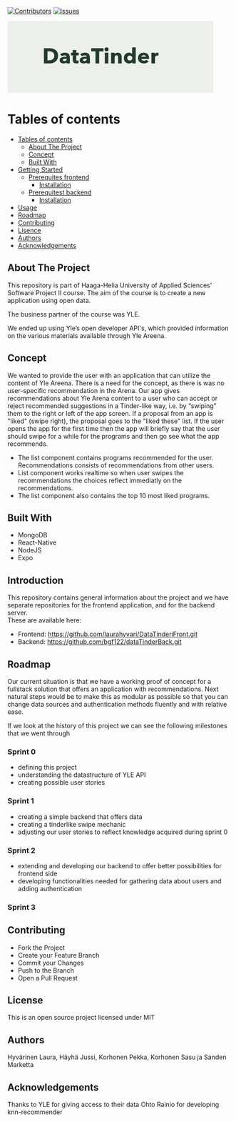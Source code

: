 [![Contributors][contributors-shield]][contributors-url]
[![Issues][issues-shield]][issues-url]

[contributors-shield]: https://img.shields.io/github/contributors/jussihayha/DataTinderit.svg?style=for-the-badge
[contributors-url]: https://github.com/jussihayha/DataTinderit/graphs/contributors
[issues-shield]: https://img.shields.io/github/issues/jussihayha/DataTinderit.svg?style=for-the-badge
[issues-url]: https://github.com/jussihayha/DataTinderit/issues
[product-screenshot]: images/logo_viritys_transparent.png


![logo](./images/DatatinderiLogo.JPG)

# Tables of contents
- [Tables of contents](#Tables-of-contents)
  - [About The Project](#about-the-project)
  - [Concept](#concept)
  - [Built With](#built-with)
- [Getting Started](#getting-started)
  - [Prerequites frontend](#prerequites-frontend)
    - [Installation](#installation)
  - [Prerequitest backend](#Prerequites-backend)
    - [Installation](#installation)
- [Usage](#usage)
- [Roadmap](#roadmap)
- [Contributing](#contributing)
- [Lisence](#Lisence)
- [Authors](#Authors)
- [Acknowledgements](#Acknowledgements)

## About The Project
This repository is part of Haaga-Helia University of Applied Sciences' Software Project II course. The aim of the course is to create a new application using open data. 

The business partner of the course was YLE.

We ended up using Yle’s open developer API's, which provided information on the various materials available through Yle Areena. 

## Concept
We wanted to provide the user with an application that can utilize the content of Yle Areena. There is a need for the concept, as there is was no user-specific recommendation in the Arena. Our app gives recommendations about Yle Arena content to a user who can accept or reject recommended suggestions in a Tinder-like way, i.e. by “swiping” them to the right or left of the app screen. If a proposal from an app is "liked" (swipe right), the proposal goes to the "liked these" list. If the user opens the app for the first time then the app will briefly say that the user should swipe for a while for the programs and then go see what the app recommends. 

* The list component contains programs recommended for the user. Recommendations consists of recommendations from other users.
* List component works realtime so when user swipes the recommendations the choices reflect immediatly on the recommendations. 
* The list component also contains the top 10 most liked programs.

## Built With

* MongoDB
* React-Native
* NodeJS
* Expo

## Introduction
This repository contains general information about the project and we have separate repositories for the frontend application, and for the backend server.  
These are available here:

- Frontend: https://github.com/laurahyvari/DataTinderiFront.git
- Backend: https://github.com/bgf122/dataTinderBack.git

## Roadmap
Our current situation is that we have a working proof of concept for a fullstack solution that offers an application with recommendations.
Next natural steps would be to make this as modular as possible so that you can change data sources and authentication methods fluently and with relative ease.

If we look at the history of this project we can see the following milestones that we went through

### Sprint 0
- defining this project 
- understanding the datastructure of YLE API
- creating possible user stories

### Sprint 1
- creating a simple backend that offers data
- creating a tinderlike swipe mechanic
- adjusting our user stories to reflect knowledge acquired during sprint 0

### Sprint 2
- extending and developing our backend to offer better possibilities for frontend side
- developing functionalities needed for gathering data about users and adding authentication

### Sprint 3 


## Contributing

* Fork the Project
* Create your Feature Branch
* Commit your Changes
* Push to the Branch
* Open a Pull Request

## License
This is an open source project licensed under MIT

## Authors
Hyvärinen Laura, Häyhä Jussi, Korhonen Pekka, Korhonen Sasu ja Sanden Marketta

## Acknowledgements
Thanks to YLE for giving access to their data
Ohto Rainio for developing knn-recommender


